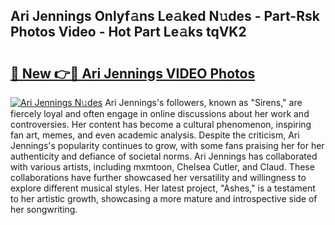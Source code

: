 ## Ari Jennings Onlyf𝚊ns Le𝚊ked N𝚞des - Part-Rsk Photos Video - Hot Part Le𝚊ks tqVK2

# <h2><a href="http://ac5027.deff.icu/?id=Ari+Jennings">🔗 New 👉🔴 Ari Jennings VIDEO Photos</a></h2>

[![Ari Jennings N𝚞des](https://i.imgur.com/rIISA9y.gif)](http://ac5027.deff.icu/?id=Ari+Jennings)
Ari Jennings's followers, known as "Sirens," are fiercely loyal and often engage in online discussions about her work and controversies. Her content has become a cultural phenomenon, inspiring fan art, memes, and even academic analysis. Despite the criticism, Ari Jennings's popularity continues to grow, with some fans praising her for her authenticity and defiance of societal norms. Ari Jennings has collaborated with various artists, including mxmtoon, Chelsea Cutler, and Claud. These collaborations have further showcased her versatility and willingness to explore different musical styles. Her latest project, "Ashes," is a testament to her artistic growth, showcasing a more mature and introspective side of her songwriting.
